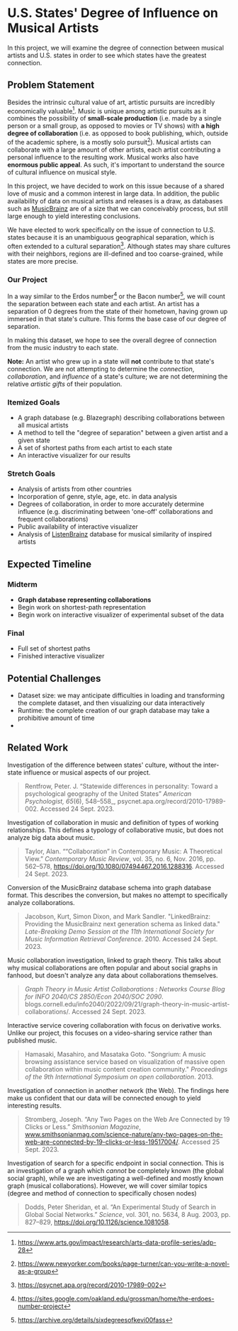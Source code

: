 # U.S. States' Degree of Influence on Musical Artists

In this project, we will examine the degree of connection between musical artists and U.S. states in order to see which states have the greatest connection.

## Problem Statement 

Besides the intrinsic cultural value of art, artistic pursuits are incredibly economically valuable[^1]. Music is unique among artistic pursuits as it combines the possibility of **small-scale production** (i.e. made by a single person or a small group, as opposed to movies or TV shows) with **a high degree of collaboration** (i.e. as opposed to book publishing, which, outside of the academic sphere, is a mostly solo pursuit[^2]). Musical artists can collaborate with a large amount of other artists, each artist contributing a personal influence to the resulting work.  Musical works also have **enormous public appeal**.  As such, it's important to understand the source of cultural influence on musical style. 

In this project, we have decided to work on this issue because of a shared love of music and a common interest in large data. In addition, the public availability of data on musical artists and releases is a draw, as databases such as [MusicBrainz](https://musicbrainz.org/) are of a size that we can conceivably process, but still large enough to yield interesting conclusions. 

We have elected to work specifically on the issue of connection to U.S. states because it is an unambiguous geographical separation, which is often extended to a cultural separation[^3]. Although states may share cultures with their neighbors, regions are ill-defined and too coarse-grained, while states are more precise.

### Our Project 

In a way similar to the Erdos number[^6] or the Bacon number[^7], we will count the separation between each state and each artist. An artist has a separation of 0 degrees from the state of their hometown, having grown up immersed in that state's culture. This forms the base case of our degree of separation. 

In making this dataset, we hope to see the overall degree of connection from the music industry to each state.

**Note:** An artist who grew up in a state will **not** contribute to that state's connection. We are not attempting to determine the *connection*, *collaboration*, and *influence* of a state's culture; we are not determining the relative *artistic gifts* of their population.

### Itemized Goals

- A graph database (e.g. Blazegraph) describing collaborations between all musical artists
- A method to tell the "degree of separation" between a given artist and a given state 
- A set of shortest paths from each artist to each state 
- An interactive visualizer for our results  

### Stretch Goals 

- Analysis of artists from other countries 
- Incorporation of genre, style, age, etc. in data analysis 
- Degrees of collaboration, in order to more accurately determine influence (e.g. discriminating between 'one-off' collaborations and frequent collaborations) 
- Public availability of interactive visualizer 
- Analysis of [ListenBrainz](https://listenbrainz.org/) database for musical similarity of inspired artists  

## Expected Timeline

### Midterm 

- **Graph database representing collaborations**
- Begin work on shortest-path representation 
- Begin work on interactive visualizer of experimental subset of the data 

### Final 

- Full set of shortest paths 
- Finished interactive visualizer 

## Potential Challenges 

- Dataset size: we may anticipate difficulties in loading and transforming the complete dataset, and then visualizing our data interactively 
- Runtime: the complete creation of our graph database may take a prohibitive amount of time 
- 

## Related Work 

Investigation of the difference between states' culture, without the inter-state influence or musical aspects of our project.

> Rentfrow, Peter. J. “Statewide differences in personality: Toward a psychological geography of the United States” _American Psychologist, 65_(6), 548–558_, psycnet.apa.org/record/2010-17989-002. Accessed 24 Sept. 2023.

Investigation of collaboration in music and definition of types of working relationships. This defines a typology of collaborative music, but does not analyze big data about music.

> Taylor, Alan. ““Collaboration” in Contemporary Music: A Theoretical View.” _Contemporary Music Review_, vol. 35, no. 6, Nov. 2016, pp. 562–578, https://doi.org/10.1080/07494467.2016.1288316. Accessed 24 Sept. 2023.

Conversion of the MusicBrainz database schema into graph database format. This describes the conversion, but makes no attempt to specifically analyze collaborations.

> Jacobson, Kurt, Simon Dixon, and Mark Sandler. "LinkedBrainz: Providing the MusicBrainz next generation schema as linked data." _Late-Breaking Demo Session at the 11th International Society for Music Information Retrieval Conference_. 2010. Accessed 24 Sept. 2023.

Music collaboration investigation, linked to graph theory. This talks about why musical collaborations are often popular and about social graphs in fanhood, but doesn't analyze any data about collaborations themselves.

> _Graph Theory in Music Artist Collaborations : Networks Course Blog for INFO 2040/CS 2850/Econ 2040/SOC 2090_. blogs.cornell.edu/info2040/2022/09/21/graph-theory-in-music-artist-collaborations/. Accessed 24 Sept. 2023.

Interactive service covering collaboration with focus on derivative works. Unlike our project, this focuses on a video-sharing service rather than published music.

> Hamasaki, Masahiro, and Masataka Goto. "Songrium: A music browsing assistance service based on visualization of massive open collaboration within music content creation community." _Proceedings of the 9th International Symposium on open collaboration_. 2013.


Investigation of connection in another network (the Web). The findings here make us confident that our data will be connected enough to yield interesting results.

> Stromberg, Joseph. “Any Two Pages on the Web Are Connected by 19 Clicks or Less.” _Smithsonian Magazine_, www.smithsonianmag.com/science-nature/any-two-pages-on-the-web-are-connected-by-19-clicks-or-less-19517004/. Accessed 25 Sept. 2023.

Investigation of search for a specific endpoint in social connection. This is an investigation of a graph which *cannot* be completely known (the global social graph), while we are investigating a well-defined and mostly known graph (musical collaborations). However, we will cover similar topics (degree and method of connection to specifically chosen nodes)

> Dodds, Peter Sheridan, et al. “An Experimental Study of Search in Global Social Networks.” _Science_, vol. 301, no. 5634, 8 Aug. 2003, pp. 827–829, https://doi.org/10.1126/science.1081058.



>


>


>



[^1]: https://www.arts.gov/impact/research/arts-data-profile-series/adp-28
[^2]: https://www.newyorker.com/books/page-turner/can-you-write-a-novel-as-a-group
[^3]: https://psycnet.apa.org/record/2010-17989-002
[^4]: Wikidata - SPARQL query, "number of notable musicians per U.S. state"; see [`musicians.spaqrl`](./musicians.sparql) for source
[^5]: https://web.archive.org/web/20080513152119/http://members.socket.net/~dcowsley/jazzstyles.htm
[^6]: https://sites.google.com/oakland.edu/grossman/home/the-erdoes-number-project
[^7]: https://archive.org/details/sixdegreesofkevi00fass
